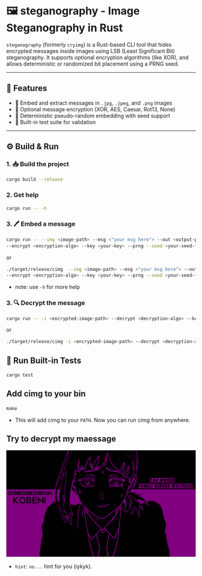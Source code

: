 # 🖼️ steganography - Image Steganography in Rust

`steganography` (formerly `cryimg`) is a Rust-based CLI tool that hides encrypted messages inside images using LSB (Least Significant Bit) steganography. It supports optional encryption algorithms (like XOR), and allows deterministic or randomized bit placement using a PRNG seed.

---

## 🚀 Features

- 🧊 Embed and extract messages in `.jpg`, `.jpeg`, and `.png` images
- 🔐 Optional message encryption (XOR, AES, Caesar, Rot13, None)
- 🎲 Deterministic pseudo-random embedding with seed support
- 🧪 Built-in test suite for validation

---


## ⚙️ Build & Run

### 1. 📥 Build the project
```bash
cargo build --release
```

### 2. Get help
```bash
cargo run -- -h
```

### 3. 🖊️ Embed a message
```bash
cargo run -- --img <image-path> --msg <"your msg here"> --out <output-path.png> \
--encrypt <encryption-algo> --key <your-key> --prng --seed <your-seed-for-prng>
```

or 

```bash
./target/release/cimg  --img <image-path> --msg <"your msg here"> --out <output-path.png> \
--encrypt <encryption-algo> --key <your-key> --prng --seed <your-seed-for-prng>
```
- note: use `-h` for more help

### 3. 🔍 Decrypt the message
```bash
cargo run -- -i <encrypted-image-path> --decrypt <decryption-algo> --key <your-key> --prng --seed <your-seed-for-prng>
```

or

```bash
./target/release/cimg -i <encrypted-image-path> --decrypt <decryption-algo> --key <your-key> --prng --seed <your-seed-for-prng>
```

## 🧪 Run Built-in Tests
```rust
cargo test
```


## Add cimg to your bin
```Makefile
make
```
- This will add cimg to your `PATH`. Now you can run cimg from anywhere.

## Try to decrypt my maessage
![my-message](noseed/thewillofd.png)
- `hint`: `no...` hint for you (iykyk).